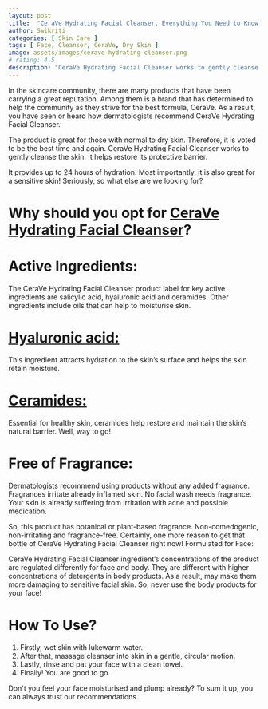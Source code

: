 ```yaml
---
layout: post
title:  "CeraVe Hydrating Facial Cleanser, Everything You Need to Know, Uses and Ingredients"
author: Swikriti
categories: [ Skin Care ]
tags: [ Face, Cleanser, CeraVe, Dry Skin ]
image: assets/images/cerave-hydrating-cleanser.png
# rating: 4.5
description: "CeraVe Hydrating Facial Cleanser works to gently cleanse the skin. It helps restore its protective barrier. It provides up to 24 hours of hydration. Most importantly, it is a great cleanser for dry and sensitive skin! "
---
```



In the skincare community, there are many products that have been carrying a great reputation. Among them is a brand that has determined to help the community as they strive for the best formula, CeraVe. As a result, you have seen or heard how dermatologists recommend CeraVe Hydrating Facial Cleanser. 

The product is great for those with normal to dry skin. Therefore, it is voted to be the best time and again.
CeraVe Hydrating Facial Cleanser works to gently cleanse the skin. It helps restore its protective barrier. 

It provides up to 24 hours of hydration. Most importantly, it is also great for a sensitive skin!
Seriously, so what else are we looking for?

# Why should you opt for <a href="https://www.cerave.com/skincare/cleansers/hydrating-facial-cleanser" rel="nofollow" target="_blank">CeraVe Hydrating Facial Cleanser</a>?

# Active Ingredients:
 The CeraVe Hydrating Facial Cleanser product label for key active ingredients are salicylic acid, hyaluronic acid and ceramides.
Other ingredients include oils that can help to moisturise skin.

# <a href="https://www.sheenycare.com/hyaluronic-acid-skin-benefits-uses/" target="_blank">Hyaluronic acid:</a>
This ingredient attracts hydration to the skin’s surface and helps the skin retain moisture.
# <a href="https://www.sheenycare.com/what-is-ceramide/" target="_blank">Ceramides: </a>
Essential for healthy skin, ceramides help restore and maintain the skin’s natural barrier. Well, way to go! 

# Free of Fragrance:
Dermatologists recommend using products without any added fragrance. Fragrances irritate already inflamed skin. No facial wash needs fragrance. Your skin is already suffering from irritation with acne and possible medication.

So, this product has botanical or plant-based fragrance. Non-comedogenic, non-irritating and fragrance-free. Certainly, one more reason to get that bottle of CeraVe Hydrating Facial Cleanser right now! 
Formulated for Face: 

CeraVe Hydrating Facial Cleanser ingredient’s concentrations of the product are regulated differently for face and body.
They are different with higher concentrations of detergents in body products. As a result, may make them more damaging to sensitive facial skin.
So, never use the body products for your face! 

# How To Use?
1. Firstly, wet skin with lukewarm water.
2. After that, massage cleanser into skin in a gentle, circular motion.
3. Lastly, rinse and pat your face with a clean towel.
4. Finally! You are good to go.

Don't you feel your face moisturised and plump already? To sum it up, you can always trust our recommendations. 
